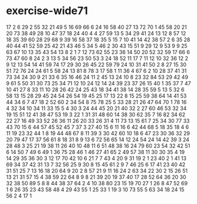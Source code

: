 # exercise-wide71
17
2
6
29
2
55
32
21
49
5
16
69
66
6
24
16
58
40
27
13
72
70
1
45
58
20
21
20
73
38
49
28
10
47
37
18
24
40
4
4
27
59
13
5
34
29
41
24
13
12
8
57
12
18
35
39
60
28
29
68
9
39
16
58
37
18
35
5
15
7
10
41
14
42
38
57
2
6
35
28
40
44
41
52
59
25
42
21
43
46
5
34
5
46
2
30
43
15
51
9
29
12
9
53
9
9
25
63
67
10
13
35
43
54
13
8
2
1
7
12
73
62
55
23
36
14
50
20
52
32
59
17
66
6
73
47
60
8
24
2
3
13
5
34
56
23
50
53
3
24
18
52
11
17
7
11
12
10
32
36
12
2
9
12
13
54
14
41
59
74
17
29
30
26
45
22
59
79
24
10
31
41
50
2
8
27
15
30
51
72
76
24
24
61
5
58
24
13
81
8
78
3
17
58
1
11
36
4
67
6
2
10
28
37
41
31
73
34
24
30
9
21
33
6
35
16
46
24
11
2
45
13
24
10
8
23
32
84
53
29
42
49
9
61
5
50
31
30
73
25
34
71
12
10
24
12
14
24
39
23
37
26
15
40
1
35
37
7
47
10
41
27
8
33
11
10
28
26
42
24
25
43
18
34
41
38
14
28
35
59
5
13
5
32
6
58
13
15
28
29
45
24
54
26
54
19
45
25
17
13
22
8
15
25
59
38
64
14
41
53
44
34
6
7
47
18
2
52
60
2
34
54
8
75
78
25
5
33
28
21
26
47
64
70
1
78
16
4
32
34
10
34
11
33
15
5
4
30
3
24
44
45
20
21
40
32
2
27
60
46
53
32
34
19
15
51
12
41
38
47
53
19
3
22
1
31
31
48
60
14
38
30
62
35
7
16
82
34
62
22
27
16
49
33
52
26
36
11
26
20
33
26
31
4
11
73
13
15
61
7
25
34
30
77
33
43
70
15
6
44
57
45
52
45
7
37
3
27
40
15
6
11
16
6
42
44
68
5
18
35
18
4
6
11
19
23
32
44
1
8
19
44
48
67
8
11
39
3
30
42
60
10
18
6
47
23
30
36
32
29
20
79
47
17
37
56
61
8
18
31
8
9
13
6
72
56
65
14
12
24
54
24
14
42
39
3
24
28
48
3
25
21
19
38
11
26
40
10
48
11
6
51
48
38
16
24
79
60
23
54
32
42
51
6
14
50
7
49
6
49
1
36
75
28
46
1
46
27
41
65
2
49
57
38
11
30
30
35
4
19
14
29
35
36
30
3
12
17
70
42
10
6
21
7
7
43
4
20
9
31
19
2
1
23
40
2
1
41
13
69
34
37
42
31
13
7
32
56
25
9
30
8
15
45
61
2
9
7
46
25
6
17
41
23
40
42
31
51
25
7
13
16
18
20
64
9
20
2
8
57
21
9
11
16
24
2
63
34
22
30
2
15
26
51
13
21
31
57
15
4
38
59
22
64
8
9
8
21
39
20
19
37
40
17
28
52
64
36
20
30
32
38
50
89
5
8
8
44
38
37
64
2
4
10
38
80
23
15
19
70
27
1
26
8
47
52
69
1
6
26
35
23
43
58
48
4
29
43
55
1
25
33
1
19
3
10
73
55
5
63
34
18
24
15
56
2
4
17
1
